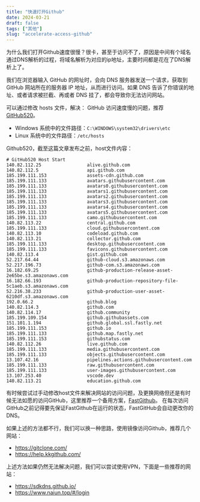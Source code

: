 ```yaml
---
title: "快速打开Github"
date: 2024-03-21
draft: false
tags: ["其他"]
slug: "accelerate-access-github"
---
```


为什么我们打开Github速度很慢？很卡，甚至于访问不了，原因是中间有个域名通过DNS解析的过程，将域名解析为对应的ip地址，主要时间都是花在了DNS解析上了。

我们在浏览器输入 GitHub 的网址时，会向 DNS 服务器发送一个请求，获取到 GitHub 网站所在的服务器 IP 地址，从而进行访问。如果 DNS 告诉了你错误的地址、或者请求被拦截、再或者 DNS 挂了，都会导致你无法访问网站。

可以通过修改 hosts 文件，解决： GitHub 访问速度慢的问题，推荐[GitHub520](https://github.com/521xueweihan/GitHub520)。
- Windows 系统中的文件路径：`C:\WINDOWS\system32\drivers\etc`
- Linux 系统中的文件路径：`/etc/hosts`

Github520，截至这篇文章发布之前，host文件内容：
```text
# GitHub520 Host Start
140.82.112.25                 alive.github.com
140.82.112.5                  api.github.com
185.199.111.153               assets-cdn.github.com
185.199.111.133               avatars.githubusercontent.com
185.199.111.133               avatars0.githubusercontent.com
185.199.111.133               avatars1.githubusercontent.com
185.199.111.133               avatars2.githubusercontent.com
185.199.111.133               avatars3.githubusercontent.com
185.199.111.133               avatars4.githubusercontent.com
185.199.111.133               avatars5.githubusercontent.com
185.199.111.133               camo.githubusercontent.com
140.82.113.22                 central.github.com
185.199.111.133               cloud.githubusercontent.com
140.82.113.10                 codeload.github.com
140.82.113.21                 collector.github.com
185.199.111.133               desktop.githubusercontent.com
185.199.111.133               favicons.githubusercontent.com
140.82.113.4                  gist.github.com
52.217.64.44                  github-cloud.s3.amazonaws.com
52.217.196.73                 github-com.s3.amazonaws.com
16.182.69.25                  github-production-release-asset-2e65be.s3.amazonaws.com
16.182.66.193                 github-production-repository-file-5c1aeb.s3.amazonaws.com
52.216.38.233                 github-production-user-asset-6210df.s3.amazonaws.com
192.0.66.2                    github.blog
140.82.114.3                  github.com
140.82.114.17                 github.community
185.199.109.154               github.githubassets.com
151.101.1.194                 github.global.ssl.fastly.net
185.199.111.153               github.io
185.199.111.133               github.map.fastly.net
185.199.111.153               githubstatus.com
140.82.112.26                 live.github.com
185.199.111.133               media.githubusercontent.com
185.199.111.133               objects.githubusercontent.com
13.107.42.16                  pipelines.actions.githubusercontent.com
185.199.111.133               raw.githubusercontent.com
185.199.111.133               user-images.githubusercontent.com
13.107.253.40                 vscode.dev
140.82.113.21                 education.github.com
```

有时候尝试过手动修改host文件来解决网站的访问问题，及更换网络但还是有时候无法如愿的访问GitHub，这里推荐一个备用方案，[FastGithub](https://github.com/WangGithubUser/FastGithub/releases)。
在每次访问GitHub之前记得要先保证FastGithub在运行的状态，FastGitHub会自动更改你的DNS。

如果上述的方法都不行，我们可以换一种思路，使用镜像访问Github，推荐几个网站：
- https://gitclone.com/
- https://help.kkgithub.com/

上述方法如果仍然无法解决问题，我们可以尝试使用VPN，下面是一些推荐的网站：
- https://sdkdns.github.io/
- https://www.naiun.top/#/login



